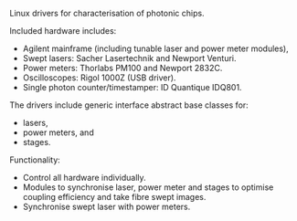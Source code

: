 Linux drivers for characterisation of photonic chips.

Included hardware includes:
* Agilent mainframe (including tunable laser and power meter modules),
* Swept lasers: Sacher Lasertechnik and Newport Venturi.
* Power meters: Thorlabs PM100 and Newport 2832C.
* Oscilloscopes: Rigol 1000Z (USB driver).
* Single photon counter/timestamper: ID Quantique IDQ801.

The drivers include generic interface abstract base classes for:
* lasers,
* power meters, and
* stages.

Functionality:
* Control all hardware individually.
* Modules to synchronise laser, power meter and stages to optimise coupling
    efficiency and take fibre swept images.
* Synchronise swept laser with power meters.
